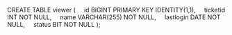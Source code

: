 
CREATE TABLE viewer (
    id BIGINT PRIMARY KEY IDENTITY(1,1),
    ticketid INT NOT NULL,
    name VARCHAR(255) NOT NULL,
    lastlogin DATE NOT NULL,
    status BIT NOT NULL
);
